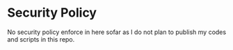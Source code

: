# Security Policy
No security policy enforce in here sofar as I do not plan to publish my codes and scripts in this repo.
